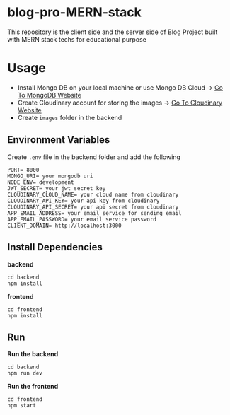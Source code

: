 # blog-pro-MERN-stack
This repository is the client side and the server side of Blog Project built with MERN stack techs  for educational purpose 


# Usage
- Install Mongo DB on your local machine or use Mongo DB Cloud -> [Go To MongoDB Website](https://www.mongodb.com)
- Create Cloudinary account for storing the images -> [Go To Cloudinary Website](https://cloudinary.com/)
- Create `images` folder in the backend

## Environment Variables
Create `.env` file in the backend folder and add the following
```
PORT= 8000
MONGO_URI= your mongodb uri
NODE_ENV= development
JWT_SECRET= your jwt secret key
CLOUDINARY_CLOUD_NAME= your cloud name from cloudinary
CLOUDINARY_API_KEY= your api key from cloudinary
CLOUDINARY_API_SECRET= your api secret from cloudinary
APP_EMAIL_ADDRESS= your email service for sending email
APP_EMAIL_PASSWORD= your email service password
CLIENT_DOMAIN= http://localhost:3000 
```


## Install Dependencies
**backend**
```
cd backend
npm install
```
**frontend**
```
cd frontend
npm install
```


## Run
**Run the backend**
```
cd backend
npm run dev
```

**Run the frontend**
```
cd frontend
npm start
```
